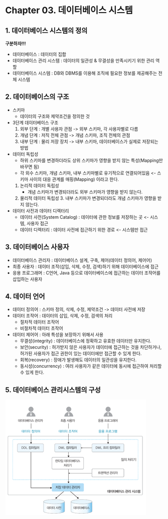 # Chapter 03. 데이터베이스 시스템
## 1. 데이터베이스 시스템의 정의
<b>구분하자!!!</b>
- 데이터베이스 : 데이터의 집합
- 데이터베이스 관리 시스템 : 데이터의 일관성 & 무결성을 만족시키기 위한 관리 역할
- 데이터베이스 시스템 : DB와 DBMS를 이용해 조직에 필요한 정보를 제공해주는 전체 시스템

## 2. 데이터베이스의 구조
- 스키마
  - 데이터의 구조와 제약조건을 정의한 것
- 3단계 데이터베이스 구조
  1. 외부 단계 : 개별 사용자 관점 -> 외부 스키마, 각 사용자별로 다름
  2. 개념 단계 : 저직 전체 관점 -> 개념 스키마, 조직 전체의 관점
  3. 내부 단계 : 물리 저장 장치 -> 내부 스키마, 데이터베이스가 실제로 저장되는 방법
- 데이터 독립성
  - 하위 스키마를 변경하더라도 상위 스키마가 영향을 받지 않는 특성(Mapping만 바꾸면 됨)
  - 각 외수 스키마, 개념 스키마, 내부 스키마별로 유기적으로 연결되어있음 <- 스키마 사이의 대응 관계를 매핑(Mapping) 이라고 한다.
  1. 논리적 데이터 독립성
     - 개념 스키마가 변경되더라도 외부 스키마가 영향을 받지 않는다.
  2. 물리적 데이터 독립성
     3. 내부 스키마가 변경되더라도 개념 스키마가 영향을 받지 않는다.
- 데이터 사전과 데이터 디렉터리
  - 데이터 사전(System Catalog) : 데이터에 관한 정보를 저장하는 곳 <- 시스템, 사용자 접근
  - 데이터 디렉터리 : 데이터 사전에 접근하기 위한 경로 <- 시스템만 접근
## 3. 데이터베이스 사용자
- 데이터베이스 관리자 : 데이터베이스 설계, 구축, 제어(데이터 정의어, 제어어)
- 최종 사용자 : 데이터 조작(삽입, 삭제, 수정, 검색)하기 위해 데이터베이스에 접근
- 응용 프로그래머 : C언어, Java 등으로 데이터베이스에 접근하는 데이터 조작어를 삽입하는 사용자
## 4. 데이터 언어
- 데이터 정의어 : 스키마 정의, 삭제, 수정, 제약조건 -> 데이터 사전에 저장
- 데이터 조작어 : 데이터의 삽입, 삭제, 수정, 검색의 처리
  - 절차적 데이터 조작어
  - 비절차적 데이터 초작어
- 데이터 제어어 : 아래 특성을 보장하기 위해서 사용
  - 무결성(integrity) : 데이터베이스에 정확하고 유효한 데이터만 유지한다.
  - 보안(security) : 허가받지 않은 사용자가 데이터에 접근하는 것을 차단하거나, 허가된 사용자가 접근 권한이 있는 데이터에만 접근할 수 있게 한다.
  - 회복(recovery) : 장애가 발생해도 데이터의 일관성을 유지한다.
  - 동시성(concurrency) : 여러 사용자가 같은 데이터에 동시에 접근하여 처리할 수 있게 한다.
## 5. 데이터베이스 관리시스템의 구성
![img.png](../../images/img.png)